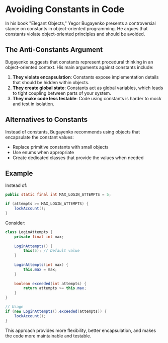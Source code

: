 
# Avoiding Constants in Code

In his book "Elegant Objects," Yegor Bugayenko presents a controversial stance on constants in object-oriented programming. He argues that constants violate object-oriented principles and should be avoided.

## The Anti-Constants Argument

Bugayenko suggests that constants represent procedural thinking in an object-oriented context. His main arguments against constants include:

1. **They violate encapsulation**: Constants expose implementation details that should be hidden within objects.
2. **They create global state**: Constants act as global variables, which leads to tight coupling between parts of your system.
3. **They make code less testable**: Code using constants is harder to mock and test in isolation.

## Alternatives to Constants

Instead of constants, Bugayenko recommends using objects that encapsulate the constant values:

- Replace primitive constants with small objects
- Use enums when appropriate
- Create dedicated classes that provide the values when needed

## Example

Instead of:

```java
public static final int MAX_LOGIN_ATTEMPTS = 5;

if (attempts >= MAX_LOGIN_ATTEMPTS) {
    lockAccount();
}
```

Consider:

```java
class LoginAttempts {
    private final int max;
    
    LoginAttempts() {
        this(5); // Default value
    }
    
    LoginAttempts(int max) {
        this.max = max;
    }
    
    boolean exceeded(int attempts) {
        return attempts >= this.max;
    }
}

// Usage
if (new LoginAttempts().exceeded(attempts)) {
    lockAccount();
}
```

This approach provides more flexibility, better encapsulation, and makes the code more maintainable and testable.
```